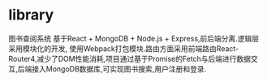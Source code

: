 # library
图书查阅系统
基于React + MongoDB + Node.js + Express,前后端分离.逻辑层采用模块化的开发, 使用Webpack打包模块.路由方面采用前端路由React-Router4,减少了DOM性能消耗,项目通过基于Promise的Fetch与后端进行数据交互,后端接入MongoDB数据库,可实现图书搜索,用户注册和登录. 

